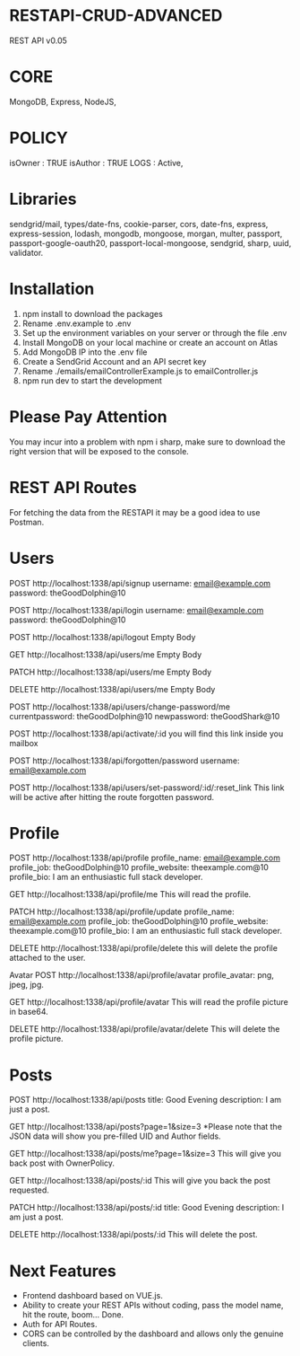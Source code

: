 # RESTAPI-CRUD-ADVANCED
REST API v0.05

# CORE
MongoDB,
Express,
NodeJS,

# POLICY
isOwner : TRUE
isAuthor : TRUE
LOGS : Active,

# Libraries
sendgrid/mail,
types/date-fns, 
cookie-parser, 
cors, 
date-fns, 
express, 
express-session, 
lodash, 
mongodb, 
mongoose, 
morgan, 
multer, 
passport, 
passport-google-oauth20, 
passport-local-mongoose, 
sendgrid, 
sharp, 
uuid, 
validator.

# Installation
1) npm install to download the packages
2) Rename .env.example to .env
3) Set up the environment variables on your server or through the file .env
4) Install MongoDB on your local machine or create an account on Atlas
5) Add MongoDB IP into the .env file
6) Create a SendGrid Account and an API secret key
7) Rename ./emails/emailControllerExample.js to emailController.js
8) npm run dev to start the development

# Please Pay Attention
You may incur into a problem with npm i sharp, 
make sure to download the right version that will be exposed to the console.

# REST API Routes
For fetching the data from the RESTAPI it may be a good idea to use Postman. 

# Users
POST http://localhost:1338/api/signup
username: email@example.com
password: theGoodDolphin@10

POST http://localhost:1338/api/login
username: email@example.com
password: theGoodDolphin@10

POST http://localhost:1338/api/logout
Empty Body

GET http://localhost:1338/api/users/me
Empty Body

PATCH http://localhost:1338/api/users/me
Empty Body

DELETE http://localhost:1338/api/users/me
Empty Body

POST http://localhost:1338/api/users/change-password/me
currentpassword: theGoodDolphin@10
newpassword: theGoodShark@10

POST http://localhost:1338/api/activate/:id
you will find this link inside you mailbox

POST http://localhost:1338/api/forgotten/password
username: email@example.com

POST http://localhost:1338/api/users/set-password/:id/:reset_link
This link will be active after hitting the route forgotten password.

# Profile
POST http://localhost:1338/api/profile
profile_name: email@example.com
profile_job: theGoodDolphin@10
profile_website: theexample.com@10
profile_bio: I am an enthusiastic full stack developer.

GET http://localhost:1338/api/profile/me
This will read the profile.

PATCH http://localhost:1338/api/profile/update
profile_name: email@example.com
profile_job: theGoodDolphin@10
profile_website: theexample.com@10
profile_bio: I am an enthusiastic full stack developer.

DELETE http://localhost:1338/api/profile/delete
this will delete the profile attached to the user.

Avatar
POST http://localhost:1338/api/profile/avatar
profile_avatar: png, jpeg, jpg.

GET http://localhost:1338/api/profile/avatar
This will read the profile picture in base64.

DELETE http://localhost:1338/api/profile/avatar/delete
This will delete the profile picture.

# Posts
POST http://localhost:1338/api/posts
title: Good Evening
description: I am just a post.

GET http://localhost:1338/api/posts?page=1&size=3
*Please note that the JSON data will show you pre-filled UID and Author fields.

GET http://localhost:1338/api/posts/me?page=1&size=3
This will give you back post with OwnerPolicy.

GET http://localhost:1338/api/posts/:id
This will give you back the post requested.

PATCH http://localhost:1338/api/posts/:id
title: Good Evening
description: I am just a post.

DELETE http://localhost:1338/api/posts/:id
This will delete the post.

# Next Features
- Frontend dashboard based on VUE.js.
- Ability to create your REST APIs without coding, pass the model name, hit the route, boom… Done.
- Auth for API Routes.
- CORS can be controlled by the dashboard and allows only the genuine clients.
